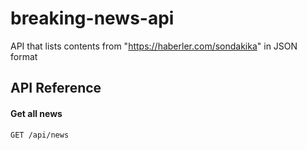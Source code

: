 # breaking-news-api

API that lists contents from "https://haberler.com/sondakika" in JSON format

## API Reference

#### Get all news

```http
GET /api/news
```
